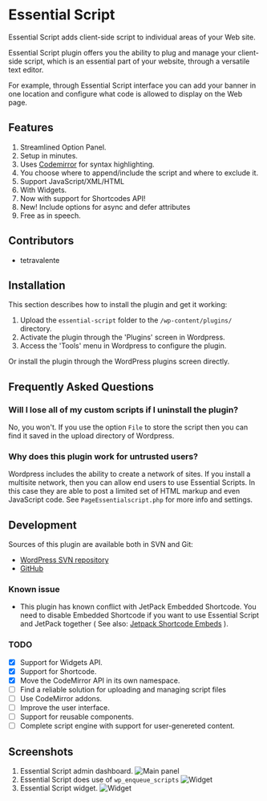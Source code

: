 # Essential Script

Essential Script adds client-side script to individual areas of your Web site.

Essential Script plugin offers you the ability to plug and manage your client-side script, which is an essential part of your website, through a versatile text editor.

For example, through Essential Script interface you can add your banner in one location and configure what code is allowed to display on the Web page.

## Features
1. Streamlined Option Panel.
2. Setup in minutes.
3. Uses [Codemirror](http://codemirror.net/) for syntax highlighting.
4. You choose where to append/include the script and where to exclude it.
5. Support JavaScript/XML/HTML
6. With Widgets.
7. Now with support for Shortcodes API!
8. New! Include options for async and defer attributes
9. Free as in speech.

## Contributors
* tetravalente

## Installation
This section describes how to install the plugin and get it working:

1. Upload the `essential-script` folder to  the `/wp-content/plugins/` directory.
2. Activate the plugin through the 'Plugins' screen in Wordpress.
3. Access the 'Tools' menu in Wordpress to configure the plugin.

Or install the plugin through the WordPress plugins screen directly.

## Frequently Asked Questions

### Will I lose all of my custom scripts if I uninstall the plugin?
No, you won't. If you use the option `File` to store the script then you can find it saved in the upload directory of Wordpress.

### Why does this plugin work for untrusted users?
Wordpress includes the ability to create a network of sites. If you install a multisite network, then you can allow end users to use Essential Scripts. In this case they are able to post a limited set of HTML markup and even JavaScript code. See `PageEssentialscript.php` for more info and settings.

## Development

Sources of this plugin are available both in SVN and Git:

* [WordPress SVN repository](https://plugins.svn.wordpress.org/essential-script/)
* [GitHub](https://github.com/tetravalence/essential-script)

### Known issue

* This plugin has known conflict with JetPack Embedded Shortcode. You need to disable Embedded Shortcode if you want to use Essential Script and JetPack together ( See also: [Jetpack Shortcode Embeds](https://jetpack.com/support/shortcode-embeds/) ).

### TODO
- [x] Support for Widgets API.
- [x] Support for Shortcode.
- [x] Move the CodeMirror API in its own namespace.
- [ ] Find a reliable solution for uploading and managing script files
- [ ] Use CodeMirror addons.
- [ ] Improve the user interface.
- [ ] Support for reusable components.
- [ ] Complete script engine with support for user-genereted content.

## Screenshots
1. Essential Script admin dashboard.
![Main panel](https://ps.w.org/essential-script/assets/screenshot-1.png)
2. Essential Script does use of `wp_enqueue_scripts`
![Widget](https://ps.w.org/essential-script/assets/screenshot-2.png)
3. Essential Script widget.
![Widget](https://ps.w.org/essential-script/assets/screenshot-3.png)